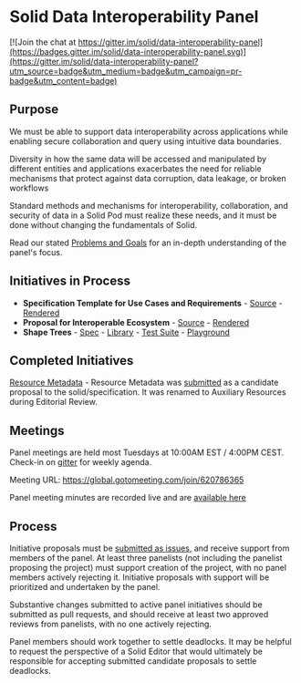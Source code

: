 # Solid Data Interoperability Panel

[![Join the chat at https://gitter.im/solid/data-interoperability-panel](https://badges.gitter.im/solid/data-interoperability-panel.svg)](https://gitter.im/solid/data-interoperability-panel?utm_source=badge&utm_medium=badge&utm_campaign=pr-badge&utm_content=badge)

## Purpose

We must be able to support data interoperability across applications while enabling secure collaboration and query using intuitive data boundaries.

Diversity in how the same data will be accessed and manipulated by different entities and applications exacerbates the need for reliable mechanisms that protect against data corruption, data leakage, or broken workflows

Standard methods and mechanisms for interoperability, collaboration, and security of data in a Solid Pod must realize these needs, and it must be done without changing the fundamentals of Solid.

Read our stated [Problems and Goals](problems-and-goals.md) for an in-depth understanding of the panel's focus.


## Initiatives in Process

* **Specification Template for Use Cases and Requirements** - [Source](https://github.com/solid/data-interoperability-panel/blob/master/proposals/use-cases-and-requirements/) - [Rendered](https://solid.github.io/data-interoperability-panel/use-cases-and-requirements/)
* **Proposal for Interoperable Ecosystem** - [Source](https://github.com/solid/data-interoperability-panel/tree/master/proposals/ecosystem) - [Rendered](https://solid.github.io/data-interoperability-panel/ecosystem/)
* **Shape Trees** - [Spec](https://github.com/shapetrees/specification) - [Library](https://github.com/shapetrees/) - [Test Suite](https://github.com/shapetrees/test-suite) - [Playground](https://github.com/shapetrees/playground)

## Completed Initiatives

[Resource Metadata](https://github.com/solid/data-interoperability-panel/tree/master/archive/resource-metadata) - Resource Metadata was [submitted](solid/specification#156) as a candidate proposal to the solid/specification. It was renamed to Auxiliary Resources during Editorial Review.

## Meetings

Panel meetings are held most Tuesdays at 10:00AM EST / 4:00PM CEST. Check-in on [gitter](https://gitter.im/solid/data-interoperability-panel) for weekly agenda.

Meeting URL: https://global.gotomeeting.com/join/620786365  

Panel meeting minutes are recorded live and are [available here](https://github.com/solid/data-interoperability-panel/blob/master/meetings/)

## Process

Initiative proposals must be [submitted as issues](https://github.com/solid/data-interoperability-panel/issues/new), and receive support from members of the panel. At least three panelists (not including the panelist proposing the project) must support creation of the project, with no panel members actively rejecting it. Initiative proposals with support will be prioritized and undertaken by the panel.

Substantive changes submitted to active panel initiatives should be submitted as pull requests, and should receive at least two approved reviews from panelists, with no one actively rejecting.

Panel members should work together to settle deadlocks. It may be helpful to request the perspective of a Solid Editor that would ultimately be responsible for accepting submitted candidate proposals to settle deadlocks.
